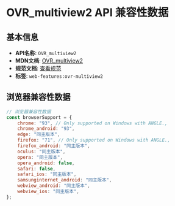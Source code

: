 # OVR_multiview2 API 兼容性数据

## 基本信息

- **API名称**: `OVR_multiview2`
- **MDN文档**: [OVR_multiview2](https://developer.mozilla.org/docs/Web/API/OVR_multiview2)
- **规范文档**: [查看规范](https://registry.khronos.org/webgl/extensions/OVR_multiview2/)
- **标签**: `web-features:ovr-multiview2`

## 浏览器兼容性数据

```javascript
// 浏览器兼容性数据
const browserSupport = {
    chrome: "93", // Only supported on Windows with ANGLE.,
    chrome_android: "93",
    edge: "同主版本",
    firefox: "71", // Only supported on Windows with ANGLE.,
    firefox_android: "同主版本",
    oculus: "同主版本",
    opera: "同主版本",
    opera_android: false,
    safari: false,
    safari_ios: "同主版本",
    samsunginternet_android: "同主版本",
    webview_android: "同主版本",
    webview_ios: "同主版本",
};

```

